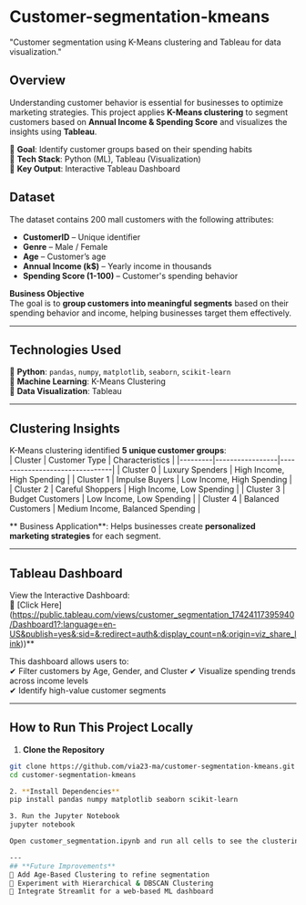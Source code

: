 # Customer-segmentation-kmeans
"Customer segmentation using K-Means clustering and Tableau for data visualization."

##  Overview  
Understanding customer behavior is essential for businesses to optimize marketing strategies. This project applies **K-Means clustering** to segment customers based on **Annual Income & Spending Score** and visualizes the insights using **Tableau**.

🔹 **Goal**: Identify customer groups based on their spending habits  
🔹 **Tech Stack**: Python (ML), Tableau (Visualization)  
🔹 **Key Output**: Interactive Tableau Dashboard  

##  Dataset  
The dataset contains 200 mall customers with the following attributes:  
-  **CustomerID** – Unique identifier  
-  **Genre** – Male / Female  
-  **Age** – Customer’s age
-  **Annual Income (k$)** – Yearly income in thousands  
-  **Spending Score (1-100)** – Customer's spending behavior  

 **Business Objective**  
The goal is to **group customers into meaningful segments** based on their spending behavior and income, helping businesses target them effectively.

---

##  **Technologies Used**
🔹 **Python**: `pandas`, `numpy`, `matplotlib`, `seaborn`, `scikit-learn`  
🔹 **Machine Learning**: K-Means Clustering  
🔹 **Data Visualization**: Tableau  

---

##  **Clustering Insights**
K-Means clustering identified **5 unique customer groups**:  
| Cluster | Customer Type | Characteristics |
|---------|-----------------|--------------------------------|
|  Cluster 0 | Luxury Spenders | High Income, High Spending |
|  Cluster 1 | Impulse Buyers | Low Income, High Spending |
|  Cluster 2 | Careful Shoppers | High Income, Low Spending |
|  Cluster 3 | Budget Customers | Low Income, Low Spending |
|  Cluster 4 | Balanced Customers | Medium Income, Balanced Spending |

** Business Application**: Helps businesses create **personalized marketing strategies** for each segment.

---

##  **Tableau Dashboard**
 View the Interactive Dashboard:  
🔗 [Click Here] (https://public.tableau.com/views/customer_segmentation_17424117395940/Dashboard1?:language=en-US&publish=yes&:sid=&:redirect=auth&:display_count=n&:origin=viz_share_link))**

This dashboard allows users to:  
✔ Filter customers by Age, Gender, and Cluster 
✔ Visualize spending trends across income levels  
✔ Identify high-value customer segments 

---

##  **How to Run This Project Locally**

1. **Clone the Repository**
```sh
git clone https://github.com/via23-ma/customer-segmentation-kmeans.git
cd customer-segmentation-kmeans

2. **Install Dependencies**
pip install pandas numpy matplotlib seaborn scikit-learn

3. Run the Jupyter Notebook
jupyter notebook

Open customer_segmentation.ipynb and run all cells to see the clustering results.

---
## **Future Improvements**
🔹 Add Age-Based Clustering to refine segmentation
🔹 Experiment with Hierarchical & DBSCAN Clustering
🔹 Integrate Streamlit for a web-based ML dashboard

